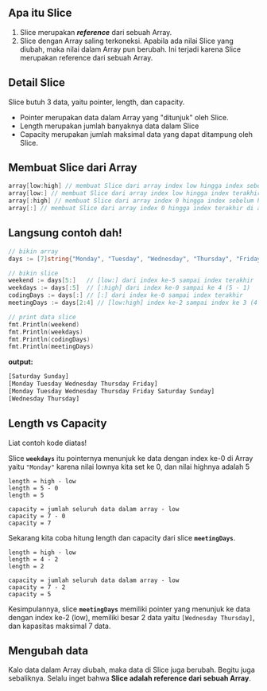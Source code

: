 ## Apa itu Slice

1. Slice merupakan ***reference*** dari sebuah Array.
2. Slice dengan Array saling terkoneksi. Apabila ada nilai Slice yang diubah, maka nilai dalam Array pun berubah. Ini terjadi karena Slice merupakan reference dari sebuah Array.

## Detail Slice

Slice butuh 3 data, yaitu pointer, length, dan capacity.

- Pointer merupakan data dalam Array yang "ditunjuk" oleh Slice.
- Length merupakan jumlah banyaknya data dalam Slice
- Capacity merupakan jumlah maksimal data yang dapat ditampung oleh Slice.

## Membuat Slice dari Array

```go
array[low:high] // membuat Slice dari array index low hingga index sebelum high (high - 1)
array[low:] // membuat Slice dari array index low hingga index terakhir di array
array[:high] // membuat Slice dari array index 0 hingga index sebelum high (high - 1)
array[:] // membuat Slice dari array index 0 hingga index terakhir di array
```

## Langsung contoh dah!

```go
// bikin array
days := [7]string{"Monday", "Tuesday", "Wednesday", "Thursday", "Friday", "Saturday", "Sunday"}

// bikin slice
weekend := days[5:]   // [low:] dari index ke-5 sampai index terakhir
weekdays := days[:5]  // [:high] dari index ke-0 sampai ke 4 (5 - 1)
codingDays := days[:] // [:] dari index ke-0 sampai index terakhir
meetingDays := days[2:4] // [low:high] index ke-2 sampai index ke 3 (4 - 1)

// print data slice
fmt.Println(weekend)
fmt.Println(weekdays)
fmt.Println(codingDays)
fmt.Println(meetingDays)
```

**output:**

```bash
[Saturday Sunday]
[Monday Tuesday Wednesday Thursday Friday]
[Monday Tuesday Wednesday Thursday Friday Saturday Sunday]
[Wednesday Thursday]
```

## Length vs Capacity

Liat contoh kode diatas!

Slice **`weekdays`** itu pointernya menunjuk ke data dengan index ke-0 di Array yaitu `"Monday"` karena nilai lownya kita set ke 0, dan nilai highnya adalah 5

```
length = high - low
length = 5 - 0
length = 5

capacity = jumlah seluruh data dalam array - low
capacity = 7 - 0
capacity = 7
```

Sekarang kita coba hitung length dan capacity dari slice **`meetingDays`**.

```
length = high - low
length = 4 - 2
length = 2

capacity = jumlah seluruh data dalam array - low
capacity = 7 - 2
capacity = 5
```

Kesimpulannya, slice **`meetingDays`** memiliki pointer yang menunjuk ke data dengan index ke-2 (low), memiliki besar 2 data yaitu `[Wednesday Thursday]`, dan kapasitas maksimal 7 data.

## Mengubah data
Kalo data dalam Array diubah, maka data di Slice juga berubah. Begitu juga sebaliknya. Selalu inget bahwa **Slice adalah reference dari sebuah Array**.